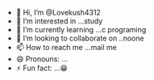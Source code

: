 - 👋 Hi, I’m @Lovekush4312
- 👀 I’m interested in ...study
- 🌱 I’m currently learning ...c programing 
- 💞️ I’m looking to collaborate on ..noone
- 📫 How to reach me ...mail me
- 😄 Pronouns: ...
- ⚡ Fun fact: ...😁

<!---
Lovekush4312/Lovekush4312 is a ✨ special ✨ repository because its `README.md` (this file) appears on your GitHub profile.
You can click the Preview link to take a look at your changes.
--->
